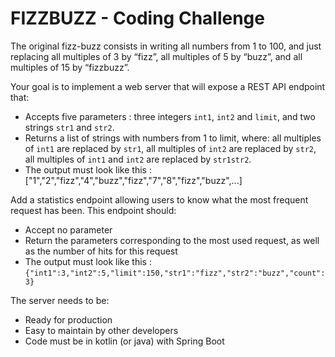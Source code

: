 # FIZZBUZZ - Coding Challenge

The original fizz-buzz consists in writing all numbers from 1 to 100, and just replacing all multiples of 3 by “fizz”, all multiples of 5 by “buzz”, and all multiples of 15 by “fizzbuzz”.

Your goal is to implement a web server that will expose a REST API endpoint that:
- Accepts five parameters : three integers `int1`, `int2` and `limit`, and two strings `str1` and `str2`.
- Returns a list of strings with numbers from 1 to limit, where: all multiples of `int1` are replaced by `str1`, all multiples of `int2` are replaced by `str2`, all multiples of `int1` and `int2` are replaced by `str1str2`.
- The output must look like this : ["1","2","fizz","4","buzz","fizz","7","8","fizz","buzz",...]

Add a statistics endpoint allowing users to know what the most frequent request has been. This endpoint should:
- Accept no parameter
- Return the parameters corresponding to the most used request, as well as the number of hits for this request
- The output must look like this : `{"int1":3,"int2":5,"limit":150,"str1":"fizz","str2":"buzz","count":3}`

The server needs to be:
- Ready for production
- Easy to maintain by other developers
- Code must be in kotlin (or java) with Spring Boot